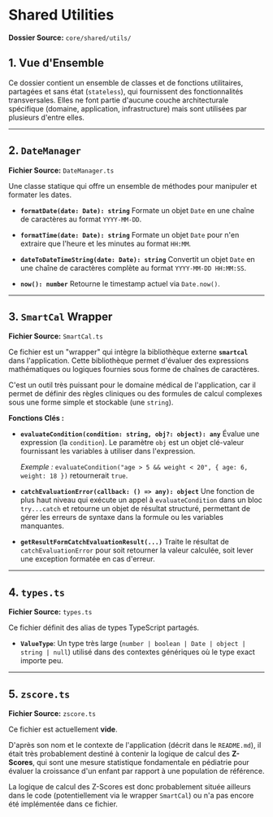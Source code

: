 # Shared Utilities

**Dossier Source:** `core/shared/utils/`

## 1. Vue d'Ensemble

Ce dossier contient un ensemble de classes et de fonctions utilitaires, partagées et sans état (`stateless`), qui fournissent des fonctionnalités transversales. Elles ne font partie d'aucune couche architecturale spécifique (domaine, application, infrastructure) mais sont utilisées par plusieurs d'entre elles.

---

## 2. `DateManager`

**Fichier Source:** `DateManager.ts`

Une classe statique qui offre un ensemble de méthodes pour manipuler et formater les dates.

- **`formatDate(date: Date): string`**
  Formate un objet `Date` en une chaîne de caractères au format `YYYY-MM-DD`.

- **`formatTime(date: Date): string`**
  Formate un objet `Date` pour n'en extraire que l'heure et les minutes au format `HH:MM`.

- **`dateToDateTimeString(date: Date): string`**
  Convertit un objet `Date` en une chaîne de caractères complète au format `YYYY-MM-DD HH:MM:SS`.

- **`now(): number`**
  Retourne le timestamp actuel via `Date.now()`.

---

## 3. `SmartCal` Wrapper

**Fichier Source:** `SmartCal.ts`

Ce fichier est un "wrapper" qui intègre la bibliothèque externe **`smartcal`** dans l'application. Cette bibliothèque permet d'évaluer des expressions mathématiques ou logiques fournies sous forme de chaînes de caractères.

C'est un outil très puissant pour le domaine médical de l'application, car il permet de définir des règles cliniques ou des formules de calcul complexes sous une forme simple et stockable (une `string`).

**Fonctions Clés :**

- **`evaluateCondition(condition: string, obj?: object): any`**
  Évalue une expression (la `condition`). Le paramètre `obj` est un objet clé-valeur fournissant les variables à utiliser dans l'expression.

  _Exemple :_ `evaluateCondition("age > 5 && weight < 20", { age: 6, weight: 18 })` retournerait `true`.

- **`catchEvaluationError(callback: () => any): object`**
  Une fonction de plus haut niveau qui exécute un appel à `evaluateCondition` dans un bloc `try...catch` et retourne un objet de résultat structuré, permettant de gérer les erreurs de syntaxe dans la formule ou les variables manquantes.

- **`getResultFormCatchEvaluationResult(...)`**
  Traite le résultat de `catchEvaluationError` pour soit retourner la valeur calculée, soit lever une exception formatée en cas d'erreur.

---

## 4. `types.ts`

**Fichier Source:** `types.ts`

Ce fichier définit des alias de types TypeScript partagés.

- **`ValueType`**: Un type très large (`number | boolean | Date | object | string | null`) utilisé dans des contextes génériques où le type exact importe peu.

---

## 5. `zscore.ts`

**Fichier Source:** `zscore.ts`

Ce fichier est actuellement **vide**.

D'après son nom et le contexte de l'application (décrit dans le `README.md`), il était très probablement destiné à contenir la logique de calcul des **Z-Scores**, qui sont une mesure statistique fondamentale en pédiatrie pour évaluer la croissance d'un enfant par rapport à une population de référence.

La logique de calcul des Z-Scores est donc probablement située ailleurs dans le code (potentiellement via le wrapper `SmartCal`) ou n'a pas encore été implémentée dans ce fichier.
